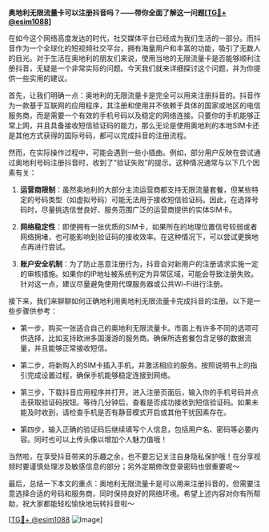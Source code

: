 **奥地利无限流量卡可以注册抖音吗？——带你全面了解这一问题[[TG💪+ @esim1088](https://t.me/s/esim1088)]**

在如今这个网络高度发达的时代，社交媒体平台已经成为我们生活的一部分。而抖音作为一个全球化的短视频社交平台，拥有海量用户和丰富的功能，吸引了无数人的目光。对于生活在奥地利的朋友们来说，使用当地的无限流量卡是否能够顺利注册抖音，无疑是一个非常实际的问题。今天我们就来详细探讨这个问题，并为你提供一些实用的建议。

首先，让我们明确一点：奥地利的无限流量卡是完全可以用来注册抖音的。抖音作为一款基于互联网的应用程序，其注册和使用并不依赖于具体的国家或地区的电信服务商，而是需要一个有效的手机号码以及稳定的网络连接。只要你的手机能够正常上网，并且具备接收短信验证码的能力，那么无论是使用奥地利的本地SIM卡还是其他方式获得的国际号码，都可以完成抖音的注册流程。

然而，在实际操作过程中，可能会遇到一些小插曲。例如，部分用户反映在尝试通过奥地利号码注册抖音时，收到了“验证失败”的提示。这种情况通常与以下几个因素有关：

1. **运营商限制**：虽然奥地利的大部分主流运营商都支持无限流量套餐，但某些特定的号码类型（如虚拟号码）可能无法用于接收短信验证码。因此，在选择号码时，尽量挑选信誉良好、服务范围广泛的运营商提供的实体SIM卡。
   
2. **网络稳定性**：即使拥有一张优质的SIM卡，如果所在的地理位置信号较弱或者网络拥堵，也可能影响到验证码的接收效率。在这种情况下，可以尝试更换地点再进行尝试。

3. **账户安全机制**：为了防止恶意注册行为，抖音会对新用户的注册请求实施一定的审核措施。如果你的IP地址被系统判定为异常区域，可能会导致注册失败。针对这一点，建议尽量避免使用代理服务器或公共Wi-Fi进行注册。

接下来，我们来聊聊如何正确地利用奥地利无限流量卡完成抖音的注册。以下是一些步骤供参考：

- 第一步，购买一张适合自己的奥地利无限流量卡。市面上有许多不同的选项可供选择，比如支持欧洲多国漫游的服务商。确保所选套餐包含足够的数据流量，并且能够正常接收短信。
  
- 第二步，将新购入的SIM卡插入手机，并激活相应的服务。按照说明书上的指引完成设置过程，确保手机能够稳定连接到网络。

- 第三步，下载抖音应用程序并打开。进入注册页面后，输入你的手机号码并点击获取验证码按钮。等待几分钟后，查看是否成功接收到短信验证码。如果未能及时收到，请检查手机是否有静音模式开启或其他干扰因素存在。

- 第四步，输入正确的验证码后继续填写个人信息，包括用户名、密码等必要内容。同时也可以上传头像以增加个人魅力值哦！

当然啦，在享受抖音带来的乐趣之余，也不要忘记关注自身隐私保护哦！在分享视频时要谨慎处理涉及敏感信息的部分；另外定期修改登录密码也很重要呢～

最后，总结一下本文的重点：奥地利无限流量卡是可以用来注册抖音的，但需要注意选择合适的号码和服务商，同时保持良好的网络环境。希望上述内容对你有所帮助，祝大家都能轻松愉快地玩转抖音啦～ 

[[TG💪+ @esim1088](https://t.me/s/esim1088) ![Image](https://i.postimg.cc/4NQfJmqS/Snipaste-2025-05-13-00-14-12.png)]